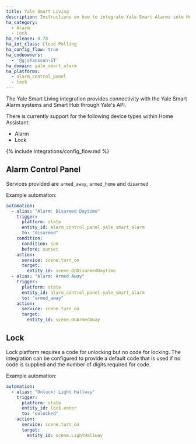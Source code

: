```yaml
---
title: Yale Smart Living
description: Instructions on how to integrate Yale Smart Alarms into Home Assistant.
ha_category:
  - Alarm
  - Lock
ha_release: 0.78
ha_iot_class: Cloud Polling
ha_config_flow: true
ha_codeowners:
  - '@gjohansson-ST'
ha_domain: yale_smart_alarm
ha_platforms:
  - alarm_control_panel
  - lock
---
```


The Yale Smart Living integration provides connectivity with the Yale Smart Alarm systems and Smart Hub through Yale's API.

There is currently support for the following device types within Home Assistant:

- Alarm
- Lock

{% include integrations/config_flow.md %}

## Alarm Control Panel

Services provided are `armed_away`, `armed_home` and `disarmed`

Example automation:
```yaml
automation:
  - alias: "Alarm: Disarmed Daytime"
    trigger:
      platform: state
      entity_id: alarm_control_panel.yale_smart_alarm
      to: "disarmed"
    condition:
      condition: sun
      before: sunset
    action:
      service: scene.turn_on
      target:
        entity_id: scene.OnDisarmedDaytime
  - alias: "Alarm: Armed Away"
    trigger:
      platform: state
      entity_id: alarm_control_panel.yale_smart_alarm
      to: "armed_away"
    action:
      service: scene.turn_on
      target:
        entity_id: scene.OnArmedAway
```
## Lock

Lock platform requires a code for unlocking but no code for locking.
The integration can be configured to provide a default code that is used if no code is supplied and the number of digits required for code.

Example automation:
```yaml
automation:
  - alias: "Unlock: Light Hallway"
    trigger:
      platform: state
      entity_id: lock.enter
      to: "unlocked"
    action:
      service: scene.turn_on
      target:
        entity_id: scene.LightHallway
```
